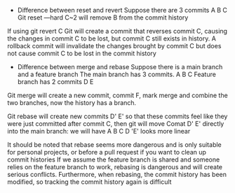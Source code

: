 * Difference between reset and revert
Suppose there are 3 commits A B C
Git reset —hard C~2 will remove B from the commit history

If using git revert C
Git will create a commit that reverses commit C, causing the changes in commit C to be lost, but commit C still exists in history. 
A rollback commit will invalidate the changes brought by commit C but does not cause commit C to be lost in the commit history


* Difference between merge and rebase
Suppose there is a main branch and a feature branch
The main branch has 3 commits. A B C
Feature branch has 2 commits D E

Git merge will create a new commit, commit F, mark merge and combine the two branches, now the history has a branch.

Git rebase will create new commits D' E' so that these commits feel like they were just committed after commit C, then git will move Comat D' E' directly into the main branch: we will have A B C D 'E' looks more linear


It should be noted that rebase seems more dangerous and is only suitable for personal projects, or before a pull request if you want to clean up commit histories
If we assume the feature branch is shared and someone relies on the feature branch to work, rebasing is dangerous and will create serious conflicts.
Furthermore, when rebasing, the commit history has been modified, so tracking the commit history again is difficult